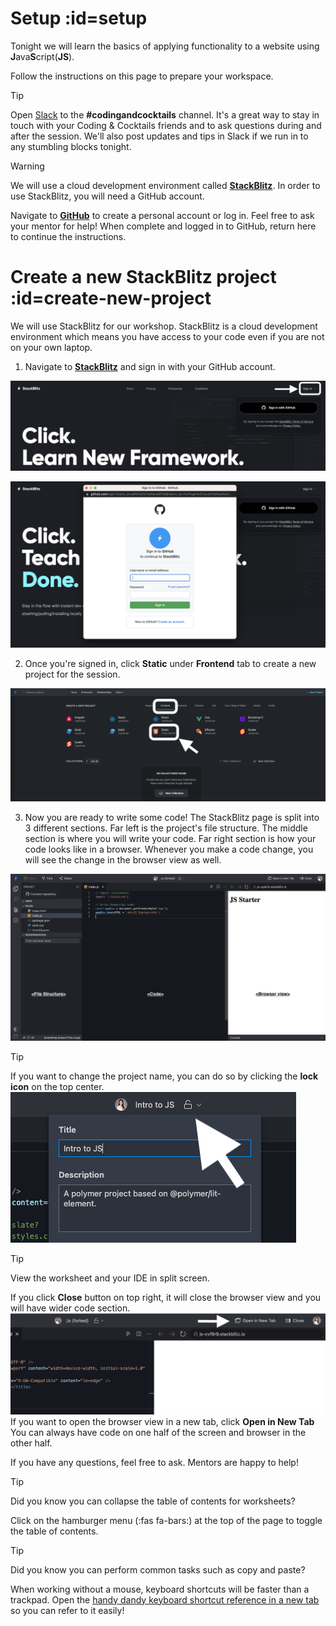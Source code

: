 # Setup :id=setup

Tonight we will learn the basics of applying functionality to a website using **J**ava**S**cript(**JS**).

Follow the instructions on this page to prepare your workspace.

> [!TIP]
> Open [Slack](http://kcwit.slack.com/) to the **#codingandcocktails** channel. It's a great way to stay in touch with your Coding & Cocktails friends and to ask questions during and after the session. We'll also post updates and tips in Slack if we run in to any stumbling blocks tonight.

> [!WARNING]
> We will use a cloud development environment called [**StackBlitz**](https://stackblitz.com/). In order to use StackBlitz, you will need a GitHub account.
>
> Navigate to [**GitHub**](https://github.com) to create a personal account or log in. Feel free to ask your mentor for help! When complete and logged in to GitHub, return here to continue the instructions.

# Create a new StackBlitz project :id=create-new-project

We will use StackBlitz for our workshop. StackBlitz is a cloud development environment which means you have access to your code even if you are not on your own laptop.

1. Navigate to [**StackBlitz**](https://stackblitz.com/) and sign in with your GitHub account.

![](./images/stackblitz-signin.png ":class=image-border")

![](./images/stackblitz-github.png ":class=image-border")

2. Once you're signed in, click **Static** under **Frontend** tab to create a new project for the session.

![](./images/stackblitz-create-project.png ":class=image-border")

3. Now you are ready to write some code! The StackBlitz page is split into 3 different sections. Far left is the project's file structure. The middle section is where you will write your code. Far right section is how your code looks like in a browser. Whenever you make a code change, you will see the change in the browser view as well.

![](./images/stackblitz-project-view.png ":class=image-border")

> [!TIP]
> If you want to change the project name, you can do so by clicking the **lock icon** on the top center.
> ![](./images/stackblitz-project-name-change.png ":class=image-border")

> [!TIP]
> View the worksheet and your IDE in split screen.
>
> If you click **Close** button on top right, it will close the browser view and you will have wider code section.
> ![](./images/stackblitz-open-tab.png ":class=image-border")
> If you want to open the browser view in a new tab, click **Open in New Tab**
> You can always have code on one half of the screen and browser in the other half.
>
> If you have any questions, feel free to ask. Mentors are happy to help!

> [!TIP]
> Did you know you can collapse the table of contents for worksheets?
>
> Click on the hamburger menu (:fas fa-bars:) at the top of the page to toggle the table of contents.

> [!TIP]
> Did you know you can perform common tasks such as copy and paste?
>
> When working without a mouse, keyboard shortcuts will be faster than a trackpad. Open the [handy dandy keyboard shortcut reference in a new tab](/javascript/references/ ":target=_blank") so you can refer to it easily!
